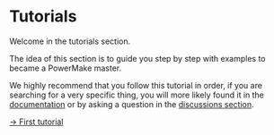 # Tutorials

Welcome in the tutorials section.

The idea of this section is to guide you step by step with examples to became a PowerMake master.

We highly recommend that you follow this tutorial in order, if you are searching for a very specific thing, you will more likely found it in the [documentation](../documentation.md) or by asking a question in the [discussions section](https://github.com/mactul/powermake/discussions).


[-> First tutorial](./01-first-powermake/README.md)